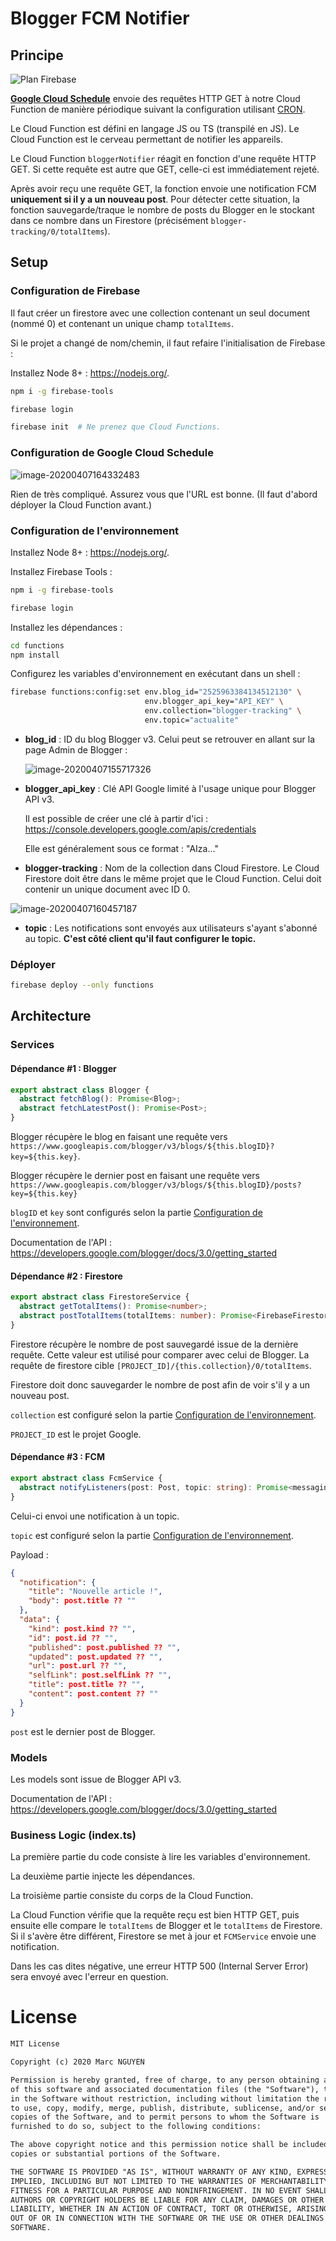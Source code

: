 # Blogger FCM Notifier

## Principe

![Plan Firebase](<README.assets/Plan Firebase.png>)

[**Google Cloud Schedule**](https://cloud.google.com/scheduler) envoie des requêtes HTTP GET à notre Cloud Function de manière périodique suivant la configuration utilisant [CRON](https://en.wikipedia.org/wiki/Cron).

Le Cloud Function est défini en langage JS ou TS (transpilé en JS). Le Cloud Function est le cerveau permettant de notifier les appareils.

Le Cloud Function `bloggerNotifier` réagit en fonction d'une requête HTTP GET. Si cette requête est autre que GET, celle-ci est immédiatement rejeté.

Après avoir reçu une requête GET, la fonction envoie une notification FCM **uniquement si il y a un nouveau post**. Pour détecter cette situation, la fonction sauvegarde/traque le nombre de posts du Blogger en le stockant dans ce nombre dans un Firestore (précisément `blogger-tracking/0/totalItems`).

## Setup

### Configuration de Firebase

Il faut créer un firestore avec une collection contenant un seul document (nommé 0) et contenant un unique champ `totalItems`.

Si le projet a changé de nom/chemin, il faut refaire l'initialisation de Firebase :

Installez Node 8+ : https://nodejs.org/.

```sh
npm i -g firebase-tools
```

```sh
firebase login
```

```sh
firebase init  # Ne prenez que Cloud Functions.
```

### Configuration de Google Cloud Schedule

![image-20200407164332483](README.assets/image-20200407164332483.png)

Rien de très compliqué. Assurez vous que l'URL est bonne. (Il faut d'abord déployer la Cloud Function avant.)

### Configuration de l'environnement

Installez Node 8+ : https://nodejs.org/.

Installez Firebase Tools :

```sh
npm i -g firebase-tools
```

```sh
firebase login
```

Installez les dépendances :

```sh
cd functions
npm install
```

Configurez les variables d'environnement en exécutant dans un shell :

```sh
firebase functions:config:set env.blog_id="2525963384134512130" \
                              env.blogger_api_key="API_KEY" \
                              env.collection="blogger-tracking" \
                              env.topic="actualite"
```

- **blog_id** : ID du blog Blogger v3. Celui peut se retrouver en allant sur la page Admin de Blogger :

  ![image-20200407155717326](README.assets/image-20200407155717326.png)

- **blogger_api_key** : Clé API Google limité à l'usage unique pour Blogger API v3.

  Il est possible de créer une clé à partir d'ici : https://console.developers.google.com/apis/credentials

  Elle est généralement sous ce format : "AIza..."

- **blogger-tracking** : Nom de la collection dans Cloud Firestore. Le Cloud Firestore doit être dans le même projet que le Cloud Function. Celui doit contenir un unique document avec ID 0.

![image-20200407160457187](README.assets/image-20200407160457187.png)

- **topic** : Les notifications sont envoyés aux utilisateurs s'ayant s'abonné au topic. **C'est côté client qu'il faut configurer le topic.**

### Déployer

```sh
firebase deploy --only functions
```

## Architecture

### Services

#### Dépendance #1 : Blogger

```ts
export abstract class Blogger {
  abstract fetchBlog(): Promise<Blog>;
  abstract fetchLatestPost(): Promise<Post>;
}
```

Blogger récupère le blog en faisant une requête vers `https://www.googleapis.com/blogger/v3/blogs/${this.blogID}?key=${this.key}`.

Blogger récupère le dernier post en faisant une requête vers `https://www.googleapis.com/blogger/v3/blogs/${this.blogID}/posts?key=${this.key}`

`blogID` et `key` sont configurés selon la partie [Configuration de l'environnement](#configuration-de-l'environnement).

Documentation de l'API : https://developers.google.com/blogger/docs/3.0/getting_started

#### Dépendance #2 : Firestore

```ts
export abstract class FirestoreService {
  abstract getTotalItems(): Promise<number>;
  abstract postTotalItems(totalItems: number): Promise<FirebaseFirestore.WriteResult>;
}
```

Firestore récupère le nombre de post sauvegardé issue de la dernière requête. Cette valeur est utilisé pour comparer avec celui de Blogger. La requête de firestore cible `[PROJECT_ID]/{this.collection}/0/totalItems`.

Firestore doit donc sauvegarder le nombre de post afin de voir s'il y a un nouveau post.

`collection` est configuré selon la partie [Configuration de l'environnement](#configuration-de-l'environnement).

`PROJECT_ID` est le projet Google.

#### Dépendance #3 : FCM

```ts
export abstract class FcmService {
  abstract notifyListeners(post: Post, topic: string): Promise<messaging.MessagingTopicResponse>;
}
```

Celui-ci envoi une notification à un topic.

`topic` est configuré selon la partie [Configuration de l'environnement](#configuration-de-l'environnement).

Payload :

```json
{
  "notification": {
    "title": "Nouvelle article !",
    "body": post.title ?? ""
  },
  "data": {
    "kind": post.kind ?? "",
    "id": post.id ?? "",
    "published": post.published ?? "",
    "updated": post.updated ?? "",
    "url": post.url ?? "",
    "selfLink": post.selfLink ?? "",
    "title": post.title ?? "",
    "content": post.content ?? ""
  }
}
```

`post` est le dernier post de Blogger.

### Models

Les models sont issue de Blogger API v3.

Documentation de l'API : https://developers.google.com/blogger/docs/3.0/getting_started

### Business Logic (index.ts)

La première partie du code consiste à lire les variables d'environnement.

La deuxième partie injecte les dépendances.

La troisième partie consiste du corps de la Cloud Function.

La Cloud Function vérifie que la requête reçu est bien HTTP GET, puis ensuite elle compare le `totalItems` de Blogger et le `totalItems` de Firestore. Si il s'avère être différent, Firestore se met à jour et `FCMService` envoie une notification.

Dans les cas dites négative, une erreur HTTP 500 (Internal Server Error) sera envoyé avec l'erreur en question.

# License

```txt
MIT License

Copyright (c) 2020 Marc NGUYEN

Permission is hereby granted, free of charge, to any person obtaining a copy
of this software and associated documentation files (the "Software"), to deal
in the Software without restriction, including without limitation the rights
to use, copy, modify, merge, publish, distribute, sublicense, and/or sell
copies of the Software, and to permit persons to whom the Software is
furnished to do so, subject to the following conditions:

The above copyright notice and this permission notice shall be included in all
copies or substantial portions of the Software.

THE SOFTWARE IS PROVIDED "AS IS", WITHOUT WARRANTY OF ANY KIND, EXPRESS OR
IMPLIED, INCLUDING BUT NOT LIMITED TO THE WARRANTIES OF MERCHANTABILITY,
FITNESS FOR A PARTICULAR PURPOSE AND NONINFRINGEMENT. IN NO EVENT SHALL THE
AUTHORS OR COPYRIGHT HOLDERS BE LIABLE FOR ANY CLAIM, DAMAGES OR OTHER
LIABILITY, WHETHER IN AN ACTION OF CONTRACT, TORT OR OTHERWISE, ARISING FROM,
OUT OF OR IN CONNECTION WITH THE SOFTWARE OR THE USE OR OTHER DEALINGS IN THE
SOFTWARE.
```
